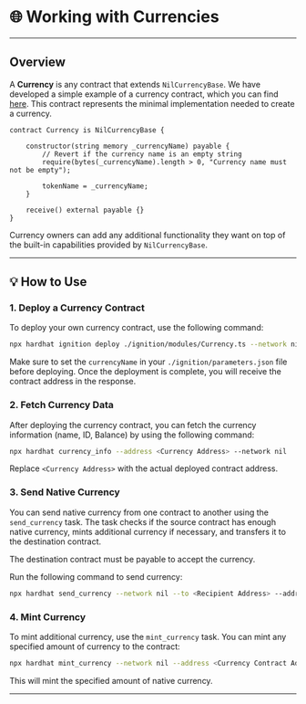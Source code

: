 
# 🌐 Working with Currencies

---

## Overview

A **Currency** is any contract that extends `NilCurrencyBase`. We have developed a simple example of a currency contract, which you can find [here](https://github.com/NilFoundation/uniswap-v2-nil/blob/main/contracts/Currency.sol). This contract represents the minimal implementation needed to create a currency.

```solidity
contract Currency is NilCurrencyBase {

    constructor(string memory _currencyName) payable {
        // Revert if the currency name is an empty string
        require(bytes(_currencyName).length > 0, "Currency name must not be empty");

        tokenName = _currencyName;
    }

    receive() external payable {}
}
```

Currency owners can add any additional functionality they want on top of the built-in capabilities provided by `NilCurrencyBase`.

---

## 💡 How to Use

### 1. Deploy a Currency Contract

To deploy your own currency contract, use the following command:

```bash
npx hardhat ignition deploy ./ignition/modules/Currency.ts --network nil --parameters ./ignition/parameters.json
```

Make sure to set the `currencyName` in your `./ignition/parameters.json` file before deploying. Once the deployment is complete, you will receive the contract address in the response.

### 2. Fetch Currency Data

After deploying the currency contract, you can fetch the currency information (name, ID, Balance) by using the following command:

```bash
npx hardhat currency_info --address <Currency Address> --network nil
```

Replace `<Currency Address>` with the actual deployed contract address.

### 3. Send Native Currency

You can send native currency from one contract to another using the `send_currency` task. The task checks if the source contract has enough native currency, mints additional currency if necessary, and transfers it to the destination contract.

The destination contract must be payable to accept the currency.

Run the following command to send currency:

```bash
npx hardhat send_currency --network nil --to <Recipient Address> --address <Sender Contract Address> --amount <Amount>
```
### 4. Mint Currency

To mint additional currency, use the `mint_currency` task. You can mint any specified amount of currency to the contract:

```bash
npx hardhat mint_currency --network nil --address <Currency Contract Address> --amount <Amount>
```

This will mint the specified amount of native currency.

---